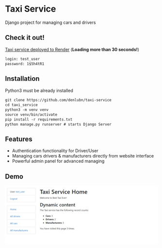 # Taxi Service

Django project for managing cars and drivers

## Check it out!

[Taxi service deployed to Render](https://akkerman-taxi-service.onrender.com/) (**Loading more than 30 seconds!**)

```shell
login: test_user
password: 1$5h4tR1
```

## Installation

Python3 must be already installed

```shell
git clone https://github.com/denlubn/taxi-service
cd taxi_service
python3 -m venv venv
source venv/bin/activate
pip install -r requirements.txt
python manage.py runserver # starts Django Server
```

## Features

* Authentication functionality for Driver/User
* Managing cars drivers & manufacturers directly from website interface
* Powerful admin panel for advanced managing

## Demo

![Website Interface](demo.jpg)
